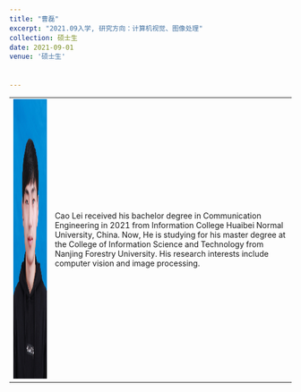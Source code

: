```yaml
---
title: "曹磊"
excerpt: "2021.09入学, 研究方向：计算机视觉、图像处理"
collection: 硕士生
date: 2021-09-01
venue: '硕士生'


---
```


<table border="0">
<tr>
  <td> <img src='/images/leicao.jpg' height="500" width="408">  </td>
  <td>Cao Lei received his bachelor degree in Communication Engineering in 2021 from Information College Huaibei Normal University, China. Now, He is studying for his master degree at the College of Information Science and Technology from Nanjing Forestry University. His research interests include computer vision and image processing.</td>
</tr>
</table>